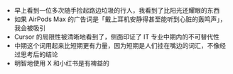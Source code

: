 - 早上看到一位多次随手捡起路边垃圾的行人，我看到了比阳光还耀眼的东西
- 如果 AirPods Max 的广告词是「戴上耳机安静得甚至能听到心脏的轰鸣声」，我会被吸引
- Cursor 的局限性被清晰地看到了，侧面印证了 IT 专业中期内的不可替代性
- 中期这个词用起来比短期更有力量，因为短期是人们挂在嘴边的词汇，不像经过思考后的结论
- 明智地使用 X 和小红书是有裨益的